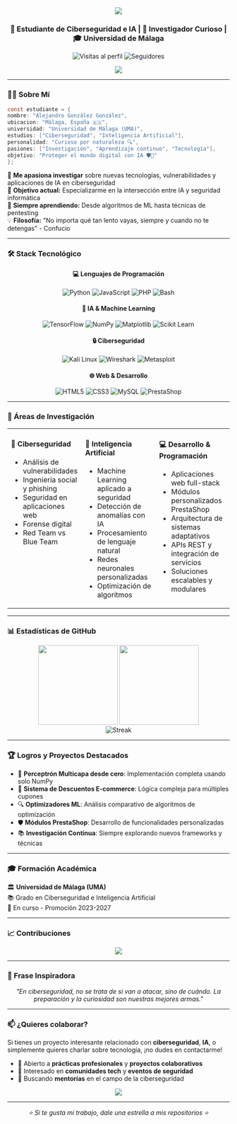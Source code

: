 <div align="center">
  <img src="https://capsule-render.vercel.app/api?type=waving&color=gradient&customColorList=12&height=200&section=header&text=¡Hola!%20Soy%20Alejandro%20González&fontSize=50&animation=fadeIn" />
</div>

<h3 align="center">🔐 Estudiante de Ciberseguridad e IA | 🤖 Investigador Curioso | 🎓 Universidad de Málaga</h3>

<div align="center">
  <img src="https://komarev.com/ghpv/?username=alexgo414&style=flat-square&color=blue" alt="Visitas al perfil"/>
  <img src="https://img.shields.io/github/followers/alexgo414?style=flat-square&color=blue" alt="Seguidores"/>
</div>

<p align="center">
  <a href="https://linkedin.com/in/alexgo414><img src="https://img.shields.io/badge/-LinkedIn-0077B5?style=for-the-badge&logo=linkedin&logoColor=white"/></a>
  <a href="mailto:alejandro.gonvi@gmail.com"><img src="https://img.shields.io/badge/-Email-D14836?style=for-the-badge&logo=gmail&logoColor=white"/></a>
</p>

---

### 👨‍💻 Sobre Mí

```c
const estudiante = {
nombre: "Alejandro González González",
ubicacion: "Málaga, España 🇪🇸",
universidad: "Universidad de Málaga (UMA)",
estudios: ["Ciberseguridad", "Inteligencia Artificial"],
personalidad: "Curioso por naturaleza 🔍",
pasiones: ["Investigación", "Aprendizaje continuo", "Tecnología"],
objetivo: "Proteger el mundo digital con IA 🛡️🤖"
};
```

🔬 **Me apasiona investigar** sobre nuevas tecnologías, vulnerabilidades y aplicaciones de IA en ciberseguridad  
🎯 **Objetivo actual:** Especializarme en la intersección entre IA y seguridad informática  
🌱 **Siempre aprendiendo:** Desde algoritmos de ML hasta técnicas de pentesting  
💡 **Filosofía:** "No importa qué tan lento vayas, siempre y cuando no te detengas" - Confucio

---

### 🛠️ Stack Tecnológico

<div align="center">

#### 💻 **Lenguajes de Programación**
![Python](https://img.shields.io/badge/-Python-3776AB?style=flat-square&logo=python&logoColor=white)
![JavaScript](https://img.shields.io/badge/-JavaScript-F7DF1E?style=flat-square&logo=javascript&logoColor=black)
![PHP](https://img.shields.io/badge/-PHP-777BB4?style=flat-square&logo=php&logoColor=white)
![Bash](https://img.shields.io/badge/-Bash-4EAA25?style=flat-square&logo=gnu-bash&logoColor=white)

#### 🧠 **IA & Machine Learning**
![TensorFlow](https://img.shields.io/badge/-TensorFlow-FF6F00?style=flat-square&logo=tensorflow&logoColor=white)
![NumPy](https://img.shields.io/badge/-NumPy-013243?style=flat-square&logo=numpy&logoColor=white)
![Matplotlib](https://img.shields.io/badge/-Matplotlib-11557c?style=flat-square&logo=python&logoColor=white)
![Scikit Learn](https://img.shields.io/badge/-Scikit%20Learn-F7931E?style=flat-square&logo=scikit-learn&logoColor=white)

#### 🔒 **Ciberseguridad**
![Kali Linux](https://img.shields.io/badge/-Kali%20Linux-557C94?style=flat-square&logo=kali-linux&logoColor=white)
![Wireshark](https://img.shields.io/badge/-Wireshark-1679A7?style=flat-square&logo=wireshark&logoColor=white)
![Metasploit](https://img.shields.io/badge/-Metasploit-2E5266?style=flat-square&logo=metasploit&logoColor=white)

#### 🌐 **Web & Desarrollo**
![HTML5](https://img.shields.io/badge/-HTML5-E34F26?style=flat-square&logo=html5&logoColor=white)
![CSS3](https://img.shields.io/badge/-CSS3-1572B6?style=flat-square&logo=css3&logoColor=white)
![MySQL](https://img.shields.io/badge/-MySQL-4479A1?style=flat-square&logo=mysql&logoColor=white)
![PrestaShop](https://img.shields.io/badge/-PrestaShop-DF0067?style=flat-square&logo=prestashop&logoColor=white)

</div>

---

### 🎯 Áreas de Investigación

<table>
<tr>
<td valign="top" width="33%">

#### 🔐 **Ciberseguridad**
- Análisis de vulnerabilidades
- Ingeniería social y phishing
- Seguridad en aplicaciones web
- Forense digital
- Red Team vs Blue Team

</td>
<td valign="top" width="33%">

#### 🤖 **Inteligencia Artificial**
- Machine Learning aplicado a seguridad
- Detección de anomalías con IA
- Procesamiento de lenguaje natural
- Redes neuronales personalizadas
- Optimización de algoritmos

</td>
<td valign="top" width="33%">

#### 💻 **Desarrollo & Programación**
- Aplicaciones web full-stack
- Módulos personalizados PrestaShop
- Arquitectura de sistemas adaptativos
- APIs REST y integración de servicios
- Soluciones escalables y modulares

</td>
</tr>
</table>


---

### 📊 Estadísticas de GitHub

<div align="center">
  <img height="180em" src="https://github-readme-stats.vercel.app/api?username=alexgo414&show_icons=true&theme=tokyonight&include_all_commits=true&count_private=true"/>
  <img height="180em" src="https://github-readme-stats.vercel.app/api/top-langs/?username=alexgo414&layout=compact&langs_count=7&theme=tokyonight"/>
</div>

<div align="center">
  <img src="https://github-readme-streak-stats.herokuapp.com/?user=alexgo414&theme=tokyonight" alt="Streak"/>
</div>

---

### 🏆 Logros y Proyectos Destacados

- 🧠 **Perceptrón Multicapa desde cero**: Implementación completa usando solo NumPy
- 🛒 **Sistema de Descuentos E-commerce**: Lógica compleja para múltiples cupones
- 🔍 **Optimizadores ML**: Análisis comparativo de algoritmos de optimización
- 🛡️ **Módulos PrestaShop**: Desarrollo de funcionalidades personalizadas
- 📚 **Investigación Continua**: Siempre explorando nuevos frameworks y técnicas

---

### 🎓 Formación Académica

🏛️ **Universidad de Málaga (UMA)**  
📚 Grado en Ciberseguridad e Inteligencia Artificial  
📅 En curso - Promoción 2023-2027

---

### 📈 Contribuciones

<div align="center">
  <img src="https://github-readme-activity-graph.vercel.app/graph?username=alexgo414&theme=tokyo-night&hide_border=true" />
</div>

---

### 💭 Frase Inspiradora

<div align="center">
  <i>"En ciberseguridad, no se trata de si van a atacar, sino de cuándo. La preparación y la curiosidad son nuestras mejores armas."</i>
</div>

---

### 📫 ¿Quieres colaborar?

Si tienes un proyecto interesante relacionado con **ciberseguridad**, **IA**, o simplemente quieres charlar sobre tecnología, ¡no dudes en contactarme!

- 💼 Abierto a **prácticas profesionales** y **proyectos colaborativos**
- 🤝 Interesado en **comunidades tech** y **eventos de seguridad**
- 🎯 Buscando **mentorías** en el campo de la ciberseguridad

<div align="center">
  <img src="https://capsule-render.vercel.app/api?type=waving&color=gradient&customColorList=12&height=100&section=footer" />
</div>

---

<div align="center">
  <i>⭐ Si te gusta mi trabajo, dale una estrella a mis repositorios ⭐</i>
</div>

